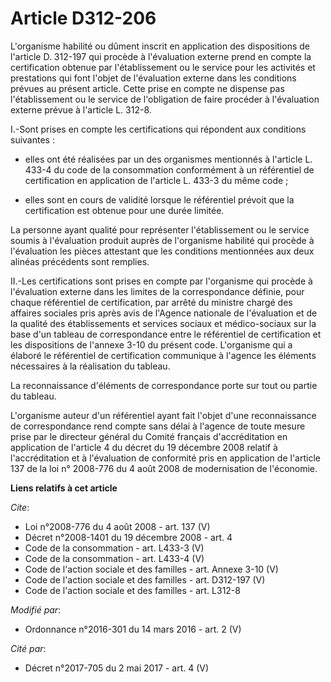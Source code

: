 # Article D312-206

L'organisme habilité ou dûment inscrit en application des dispositions de l'article D. 312-197 qui procède à l'évaluation
externe prend en compte la certification obtenue par l'établissement ou le service pour les activités et prestations qui font
l'objet de l'évaluation externe dans les conditions prévues au présent article. Cette prise en compte ne dispense pas
l'établissement ou le service de l'obligation de faire procéder à l'évaluation externe prévue à l'article L. 312-8. 

I.-Sont prises en compte les certifications qui répondent aux conditions suivantes :

- elles ont été réalisées par un des organismes mentionnés à l'article L. 433-4 du code de la consommation conformément à un
référentiel de certification en application de l'article L. 433-3 du même code ;

- elles sont en cours de validité lorsque le référentiel prévoit que la certification est obtenue pour une durée limitée. 

La personne ayant qualité pour représenter l'établissement ou le service soumis à l'évaluation produit auprès de l'organisme
habilité qui procède à l'évaluation les pièces attestant que les conditions mentionnées aux deux alinéas précédents sont
remplies. 

II.-Les certifications sont prises en compte par l'organisme qui procède à l'évaluation externe dans les limites de la
correspondance définie, pour chaque référentiel de certification, par arrêté du ministre chargé des affaires sociales pris
après avis de l'Agence nationale de l'évaluation et de la qualité des établissements et services sociaux et médico-sociaux
sur la base d'un tableau de correspondance entre le référentiel de certification et les dispositions de l'annexe 3-10 du
présent code. L'organisme qui a élaboré le référentiel de certification communique à l'agence les éléments nécessaires à la
réalisation du tableau. 

La reconnaissance d'éléments de correspondance porte sur tout ou partie du tableau. 

L'organisme auteur d'un référentiel ayant fait l'objet d'une reconnaissance de correspondance rend compte sans délai à
l'agence de toute mesure prise par le directeur général du Comité français d'accréditation en application de l'article 4 du
décret du 19 décembre 2008 relatif à l'accréditation et à l'évaluation de conformité pris en application de l'article 137 de
la loi n° 2008-776 du 4 août 2008 de modernisation de l'économie.

**Liens relatifs à cet article**

_Cite_:

  - Loi n°2008-776 du 4 août 2008 - art. 137 (V)
  - Décret n°2008-1401 du 19 décembre 2008 - art. 4
  - Code de la consommation - art. L433-3 (V)
  - Code de la consommation - art. L433-4 (V)
  - Code de l'action sociale et des familles - art. Annexe 3-10 (V)
  - Code de l'action sociale et des familles - art. D312-197 (V)
  - Code de l'action sociale et des familles - art. L312-8

_Modifié par_:

  - Ordonnance n°2016-301 du 14 mars 2016 - art. 2 (V)

_Cité par_:

  - Décret n°2017-705 du 2 mai 2017 - art. 4 (V)
